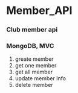 # Member_API
### Club member api
### MongoDB, MVC

1. greate member
2. get one member
3. get all member
4. update member Info
5. delete member
